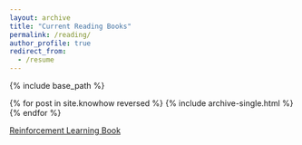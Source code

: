 ```yaml
---
layout: archive
title: "Current Reading Books"
permalink: /reading/
author_profile: true
redirect_from:
  - /resume
---
```



{% include base_path %}

{% for post in site.knowhow reversed %}
  {% include archive-single.html %}
{% endfor %}

[Reinforcement Learning Book](https://livebook.manning.com/book/grokking-deep-reinforcement-learning?origin=order-confirmation)


